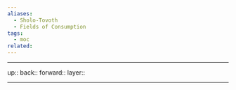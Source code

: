 ```yaml
---
aliases:
  - Sholo-Tovoth
  - Fields of Consumption
tags:
  - moc
related:
---
```


***

up:: 
back:: 
forward:: 
layer:: 

***
